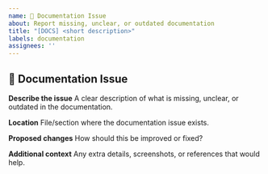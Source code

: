 ```yaml
---
name: 📖 Documentation Issue
about: Report missing, unclear, or outdated documentation
title: "[DOCS] <short description>"
labels: documentation
assignees: ''
---
```


## 📖 Documentation Issue

**Describe the issue**
A clear description of what is missing, unclear, or outdated in the documentation.

**Location**
File/section where the documentation issue exists.

**Proposed changes**
How should this be improved or fixed?

**Additional context**
Any extra details, screenshots, or references that would help.
